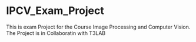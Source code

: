# IPCV_Exam_Project
This is exam Project for the Course Image Processing and Computer Vision. The Project is in Collaboratin with T3LAB

